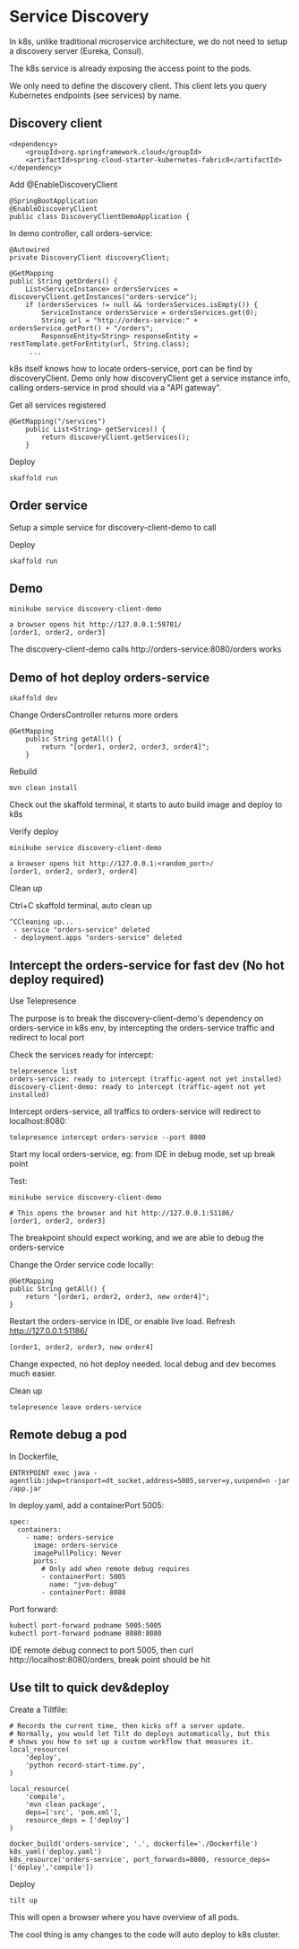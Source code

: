 # Service Discovery
In k8s, unlike traditional microservice architecture, we do not need to setup a discovery server (Eureka, Consul).

The k8s service is already exposing the access point to the pods.

We only need to define the discovery client. This client lets you query Kubernetes endpoints (see services) by name.

## Discovery client

    <dependency>
        <groupId>org.springframework.cloud</groupId>
        <artifactId>spring-cloud-starter-kubernetes-fabric8</artifactId>
    </dependency>

Add @EnableDiscoveryClient

    @SpringBootApplication
    @EnableDiscoveryClient
    public class DiscoveryClientDemoApplication {
    
In demo controller, call orders-service:

    @Autowired
    private DiscoveryClient discoveryClient;
    
    @GetMapping
    public String getOrders() {
        List<ServiceInstance> ordersServices = discoveryClient.getInstances("orders-service");
        if (ordersServices != null && !ordersServices.isEmpty()) {
            ServiceInstance ordersService = ordersServices.get(0);
            String url = "http://orders-service:" + ordersService.getPort() + "/orders";
            ResponseEntity<String> responseEntity = restTemplate.getForEntity(url, String.class);
         ...   
k8s itself knows how to locate orders-service, port can be find by discoveryClient. 
Demo only how discoveryClient get a service instance info, calling orders-service in prod should via a "API gateway".

Get all services registered

    @GetMapping("/services")
        public List<String> getServices() {
            return discoveryClient.getServices();
        }
        
Deploy

    skaffold run

## Order service
Setup a simple service for discovery-client-demo to call

Deploy

    skaffold run

## Demo

    minikube service discovery-client-demo
    
    a browser opens hit http://127.0.0.1:59701/
    [order1, order2, order3]
The discovery-client-demo calls http://orders-service:8080/orders works

## Demo of hot deploy orders-service

    skaffold dev

Change OrdersController returns more orders

    @GetMapping
        public String getAll() {
            return "[order1, order2, order3, order4]";
        }

Rebuild

    mvn clean install
    
Check out the skaffold terminal, it starts to auto build image and deploy to k8s

Verify deploy
    
    minikube service discovery-client-demo
        
    a browser opens hit http://127.0.0.1:<random_port>/
    [order1, order2, order3, order4]

Clean up

Ctrl+C skaffold terminal, auto clean up

    ^CCleaning up...
     - service "orders-service" deleted
     - deployment.apps "orders-service" deleted

## Intercept the orders-service for fast dev (No hot deploy required)
Use Telepresence

The purpose is to break the discovery-client-demo's dependency on orders-service in k8s env, by intercepting the orders-service traffic and redirect to local port

Check the services ready for intercept:

    telepresence list
    orders-service: ready to intercept (traffic-agent not yet installed)
    discovery-client-demo: ready to intercept (traffic-agent not yet installed)
    

Intercept orders-service, all traffics to orders-service will redirect to localhost:8080:

    telepresence intercept orders-service --port 8080

Start my local orders-service, eg: from IDE in debug mode, set up break point

Test:

    minikube service discovery-client-demo
    
    # This opens the browser and hit http://127.0.0.1:51186/
    [order1, order2, order3]

The breakpoint should expect working, and we are able to debug the orders-service

Change the Order service code locally:

    @GetMapping
    public String getAll() {
        return "[order1, order2, order3, new order4]";
    }

Restart the orders-service in IDE, or enable live load. Refresh http://127.0.0.1:51186/

    [order1, order2, order3, new order4] 

Change expected, no hot deploy needed. local debug and dev becomes much easier.

Clean up

    telepresence leave orders-service
    

## Remote debug a pod
In Dockerfile,

    ENTRYPOINT exec java -agentlib:jdwp=transport=dt_socket,address=5005,server=y,suspend=n -jar /app.jar

In deploy.yaml, add a containerPort 5005:

    spec:
      containers:
        - name: orders-service
          image: orders-service
          imagePullPolicy: Never
          ports:
            # Only add when remote debug requires
            - containerPort: 5005
              name: "jvm-debug"
            - containerPort: 8080
            
Port forward:
    
    kubectl port-forward podname 5005:5005
    kubectl port-forward podname 8080:8080

IDE remote debug connect to port 5005, then curl http://localhost:8080/orders, break point should be hit

## Use tilt to quick dev&deploy
Create a Tiltfile:

    # Records the current time, then kicks off a server update.
    # Normally, you would let Tilt do deploys automatically, but this
    # shows you how to set up a custom workflow that measures it.
    local_resource(
        'deploy',
        'python record-start-time.py',
    )

    local_resource(
        'compile',
        'mvn clean package',
        deps=['src', 'pom.xml'],
        resource_deps = ['deploy']
    )

    docker_build('orders-service', '.', dockerfile='./Dockerfile')
    k8s_yaml('deploy.yaml')
    k8s_resource('orders-service', port_forwards=8080, resource_deps=['deploy','compile'])
    
Deploy

    tilt up
    
This will open a browser where you have overview of all pods.

The cool thing is amy changes to the code will auto deploy to k8s cluster.